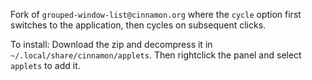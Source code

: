 Fork of `grouped-window-list@cinnamon.org` where the `cycle` option first switches to the application, then cycles on subsequent clicks.

To install: Download the zip and decompress it in `~/.local/share/cinnamon/applets`. Then rightclick the panel and select `applets` to add it.
